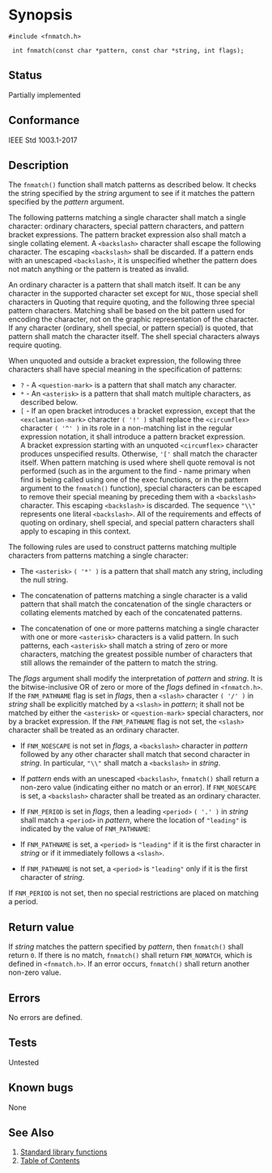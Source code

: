 # Synopsis 
`#include <fnmatch.h>`</br>

` int fnmatch(const char *pattern, const char *string, int flags);`</br>

## Status
Partially implemented
## Conformance
IEEE Std 1003.1-2017
## Description


The `fnmatch()` function shall match patterns as described below. 
It checks the string specified by the
_string_ argument to see if it matches the pattern specified by the _pattern_ argument.

The following patterns matching a single character shall match a single character: ordinary characters, special pattern characters, and pattern bracket expressions. The pattern bracket expression also shall match a single collating element. A `<backslash>` character shall escape the following character. The escaping `<backslash>` shall be discarded. If a pattern ends with an unescaped `<backslash>`, it is unspecified whether the pattern does not match anything or the pattern is treated as invalid.

An ordinary character is a pattern that shall match itself. It can be any character in the supported character set except for `NUL`, those special shell characters in Quoting that require quoting, and the following three special pattern characters. Matching shall be based on the bit pattern used for encoding the character, not on the graphic representation of the character. If any character (ordinary, shell special, or pattern special) is quoted, that pattern shall match the character itself. The shell special characters always require quoting.

When unquoted and outside a bracket expression, the following three characters shall have special meaning in the specification of patterns:

 * `?` - A `<question-mark>` is a pattern that shall match any character. </br>
 * `*` - An `<asterisk>` is a pattern that shall match multiple characters, as described below. </br>
 * `[` - If an open bracket introduces a bracket expression, except that the `<exclamation-mark>` character `( '!' )` shall replace the `<circumflex>` character `( '^' )` in its role in a non-matching list in the regular expression notation, it shall introduce a pattern bracket expression. </br>
 A bracket expression starting with an unquoted `<circumflex>` character produces unspecified results. Otherwise, `'['` shall match the character itself. When pattern matching is used where shell quote removal is not performed (such as in the argument to the find - name primary when find is being called using one of the exec functions, or in the pattern argument to the `fnmatch()` function), special characters can be escaped to remove their special meaning by preceding them with a `<backslash>` character. This escaping `<backslash>` is discarded. The sequence `"\\"` represents one literal `<backslash>`. All of the requirements and effects of quoting on ordinary, shell special, and special pattern characters shall apply to escaping in this context.

The following rules are used to construct patterns matching multiple characters from patterns matching a single character:

* The `<asterisk>` `( '*' )` is a pattern that shall match any string, including the null string.

* The concatenation of patterns matching a single character is a valid pattern that shall match the concatenation of the single characters or collating elements matched by each of the concatenated patterns.

* The concatenation of one or more patterns matching a single character with one or more `<asterisk>` characters is a valid pattern. In such patterns, each `<asterisk>` shall match a string of zero or more characters, matching the greatest possible number of characters that still allows the remainder of the pattern to match the string.



The _flags_ argument shall modify the interpretation of _pattern_ and _string_. It is the bitwise-inclusive OR of
zero or more of the _flags_ defined in `<fnmatch.h>`. If the `FNM_PATHNAME` flag is
set in _flags_, then a `<slash>` character `( '/' )` in _string_ shall be explicitly matched by a `<slash>` in _pattern_; it shall not be matched by either the `<asterisk>` or `<question-mark>` special
characters, nor by a bracket expression. If the `FNM_PATHNAME` flag is not set, the `<slash>` character shall be treated as an
ordinary character.

* If `FNM_NOESCAPE` is not set in _flags_, a `<backslash>` character in _pattern_ followed by any other character
shall match that second character in _string_. In particular, `"\\"` shall match a `<backslash>` in _string_.

* If _pattern_ ends with an unescaped `<backslash>`, `fnmatch()` shall return a non-zero value (indicating either no
match or an error). If `FNM_NOESCAPE` is set, a `<backslash>` character shall be treated as an ordinary character.

* If `FNM_PERIOD` is set in _flags_, then a leading `<period>` `( '.' )` in _string_ shall match a
`<period>` in _pattern_, where the location of `"leading"` is indicated by the value of `FNM_PATHNAME`:


* If `FNM_PATHNAME` is set, a `<period>` is `"leading"` if it is the first character in _string_ or if it immediately follows a `<slash>`.


* If `FNM_PATHNAME` is not set, a `<period>` is `"leading"` only if it is the first character of _string_.


If `FNM_PERIOD` is not set, then no special restrictions are placed on matching a period.


## Return value


If _string_ matches the pattern specified by _pattern_, then `fnmatch()` shall return `0`. If there is no match, `fnmatch()` shall return `FNM_NOMATCH`, which is defined in `<fnmatch.h>`. If an error occurs, `fnmatch()` shall return another non-zero value.


## Errors


No errors are defined.




## Tests

Untested

## Known bugs

None

## See Also 
1. [Standard library functions](../README.md)
2. [Table of Contents](../../../README.md)
